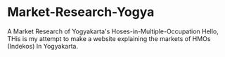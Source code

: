 # Market-Research-Yogya
A Market Research of Yogyakarta's Hoses-in-Multiple-Occupation
Hello, THis is my attempt to make a website explaining the markets of HMOs (Indekos) In Yogyakarta.
